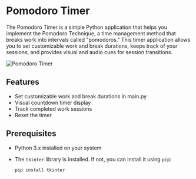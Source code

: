 # Pomodoro Timer

The Pomodoro Timer is a simple Python application that helps you implement the Pomodoro Technique, a time management method that breaks work into intervals called "pomodoros." This timer application allows you to set customizable work and break durations, keeps track of your sessions, and provides visual and audio cues for session transitions.

![Pomodoro Timer](./pomodoro-timer.png)

## Features

- Set customizable work and break durations in main.py
- Visual countdown timer display
- Track completed work sessions
- Reset the timer

## Prerequisites

- Python 3.x installed on your system
- The `tkinter` library is installed. If not, you can install it using `pip`:

  ```shell
  pip install tkinter

